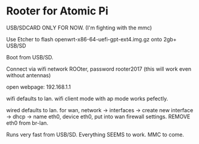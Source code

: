 # Rooter for Atomic Pi

USB/SDCARD ONLY FOR NOW. (I'm fighting with the mmc)

Use Etcher to flash openwrt-x86-64-uefi-gpt-ext4.img.gz onto 2gb+ USB/SD

Boot from USB/SD.

Connect via wifi network ROOter, password rooter2017 (this will work even without antennas)

open webpage: 192.168.1.1

wifi defaults to lan. wifi client mode with ap mode works pefectly.

wired defaults to lan. for wan, network -> interfaces -> create new interface -> dhcp -> name eth0, device eth0, put into wan firewall settings. REMOVE eth0 from br-lan.

Runs very fast from USB/SD. Everything SEEMS to work. MMC to come.
